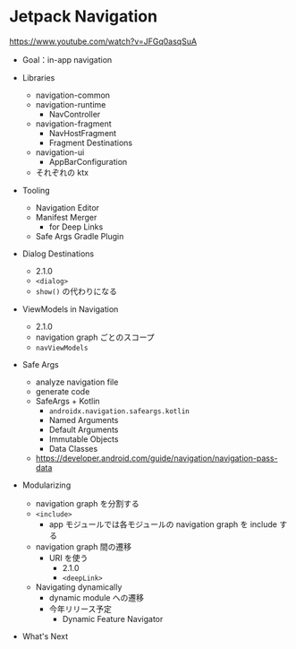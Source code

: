 # Jetpack Navigation

https://www.youtube.com/watch?v=JFGq0asqSuA

* Goal：in-app navigation

* Libraries
  * navigation-common
  * navigation-runtime
    * NavController
  * navigation-fragment
    * NavHostFragment
    * Fragment Destinations
  * navigation-ui
    * AppBarConfiguration
  * それぞれの ktx

* Tooling
  * Navigation Editor
  * Manifest Merger
    * for Deep Links
  * Safe Args Gradle Plugin

* Dialog Destinations
  * 2.1.0
  * `<dialog>`
  * `show()` の代わりになる

* ViewModels in Navigation
  * 2.1.0
  * navigation graph ごとのスコープ
  * `navViewModels`

* Safe Args
  * analyze navigation file
  * generate code
  * SafeArgs + Kotlin
    * `androidx.navigation.safeargs.kotlin`
    * Named Arguments
    * Default Arguments
    * Immutable Objects
    * Data Classes
  * https://developer.android.com/guide/navigation/navigation-pass-data

* Modularizing
  * navigation graph を分割する
  * `<include>`
    * app モジュールでは各モジュールの navigation graph を include する
  * navigation graph 間の遷移
    * URI を使う
      * 2.1.0
      * `<deepLink>`
  * Navigating dynamically
    * dynamic module への遷移
    * 今年リリース予定
      * Dynamic Feature Navigator

* What's Next

